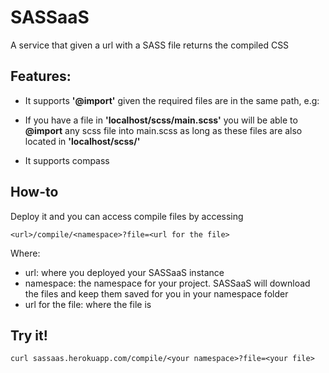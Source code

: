 SASSaaS
=======

A service that given a url with a SASS file returns the compiled CSS


## Features:
* It supports **'@import'** given the required files are in the same path, e.g:
 - If you have a file in **'localhost/scss/main.scss'** you will be able to **@import** any scss file into main.scss as long as these files are also located in **'localhost/scss/<here>'**
* It supports compass

## How-to
Deploy it and you can access compile files by accessing

```
<url>/compile/<namespace>?file=<url for the file>
```

Where:
* url: where you deployed your SASSaaS instance
* namespace: the namespace for your project. SASSaaS will download the files and keep them saved for you in your namespace folder
* url for the file: where the file is

## Try it!
```
curl sassaas.herokuapp.com/compile/<your namespace>?file=<your file>
```

